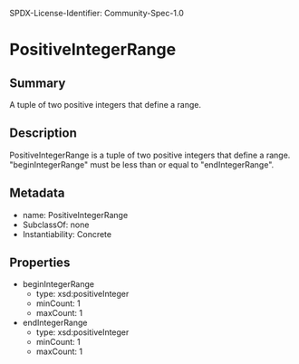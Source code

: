 SPDX-License-Identifier: Community-Spec-1.0

# PositiveIntegerRange

## Summary

A tuple of two positive integers that define a range.

## Description

PositiveIntegerRange is a tuple of two positive integers that define a range.
"beginIntegerRange" must be less than or equal to "endIntegerRange".

## Metadata

- name: PositiveIntegerRange
- SubclassOf: none
- Instantiability: Concrete

## Properties

- beginIntegerRange
  - type: xsd:positiveInteger
  - minCount: 1
  - maxCount: 1
- endIntegerRange
  - type: xsd:positiveInteger
  - minCount: 1
  - maxCount: 1
